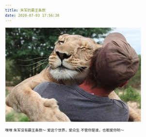 ```yaml
---
title: 朱军的霸王条款
date: 2020-07-03 17:56:38
---
```


![pic](/img/lovelion.png)

`嘿嘿`
`朱军没有霸王条款～`
`爱这个世界，爱众生`
`不管你是谁，也都爱你哟～`
